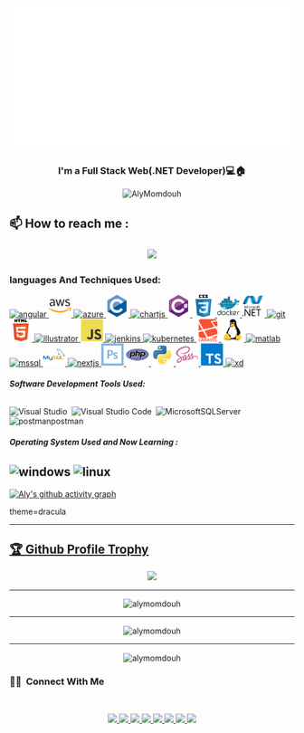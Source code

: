 <div align="center">
  
![Another one](hello-animated.svg)
  
</div>
<!-- 
<h1 align="center">Hi 👋, I'm Aly Momdouh Aly Sayed👨‍🎓</h1>
 -->
<h3 align="center">I'm a Full Stack Web(.NET Developer)💻🏠</h3>
  
<p align="center"> 
<!--     <a href="https://twitter.com/alymomdouh" target="blank"><img src="https://img.shields.io/twitter/follow/alymomdouh?logo=twitter&style=for-the-badge"alt="AlyMomdouh" /></a>  -->
    <img src="https://komarev.com/ghpvc/?username=alymomdouh&label=Profile%20views&color=0e75b6&style=flat" alt="AlyMomdouh" /> 
</p>

##      📫 How to reach me  : <p align="center"><a href="mailto:alymomdouhaly@gmail.com"><img src="https://img.shields.io/badge/Gmail-D14836?style=for-the-badge&logo=gmail&logoColor=white"/></a></p> 

<!-- ###  Blogs posts -->
<!-- BLOG-POST-LIST:START -->
<!-- BLOG-POST-LIST:END -->
<!-- That I Know -->
<h3 align="left">languages And Techniques Used:</h3>
<p align="left"> <a href="https://angular.io" target="_blank" rel="noreferrer"> <img src="https://angular.io/assets/images/logos/angular/angular.svg" alt="angular" width="40" height="40"/> </a> <a href="https://aws.amazon.com" target="_blank" rel="noreferrer"> <img src="https://raw.githubusercontent.com/devicons/devicon/master/icons/amazonwebservices/amazonwebservices-original-wordmark.svg" alt="aws" width="40" height="40"/> </a> <a href="https://azure.microsoft.com/en-in/" target="_blank" rel="noreferrer"> <img src="https://www.vectorlogo.zone/logos/microsoft_azure/microsoft_azure-icon.svg" alt="azure" width="40" height="40"/> </a> <a href="https://www.cprogramming.com/" target="_blank" rel="noreferrer"> <img src="https://raw.githubusercontent.com/devicons/devicon/master/icons/c/c-original.svg" alt="c" width="40" height="40"/> </a> <a href="https://www.chartjs.org" target="_blank" rel="noreferrer"> <img src="https://www.chartjs.org/media/logo-title.svg" alt="chartjs" width="40" height="40"/> </a> <a href="https://www.w3schools.com/cs/" target="_blank" rel="noreferrer"> <img src="https://raw.githubusercontent.com/devicons/devicon/master/icons/csharp/csharp-original.svg" alt="csharp" width="40" height="40"/> </a> <a href="https://www.w3schools.com/css/" target="_blank" rel="noreferrer"> <img src="https://raw.githubusercontent.com/devicons/devicon/master/icons/css3/css3-original-wordmark.svg" alt="css3" width="40" height="40"/> </a> <a href="https://www.docker.com/" target="_blank" rel="noreferrer"> <img src="https://raw.githubusercontent.com/devicons/devicon/master/icons/docker/docker-original-wordmark.svg" alt="docker" width="40" height="40"/> </a> <a href="https://dotnet.microsoft.com/" target="_blank" rel="noreferrer"> <img src="https://raw.githubusercontent.com/devicons/devicon/master/icons/dot-net/dot-net-original-wordmark.svg" alt="dotnet" width="40" height="40"/> </a> <a href="https://git-scm.com/" target="_blank" rel="noreferrer"> <img src="https://www.vectorlogo.zone/logos/git-scm/git-scm-icon.svg" alt="git" width="40" height="40"/> </a> <a href="https://www.w3.org/html/" target="_blank" rel="noreferrer"> <img src="https://raw.githubusercontent.com/devicons/devicon/master/icons/html5/html5-original-wordmark.svg" alt="html5" width="40" height="40"/> </a> <a href="https://www.adobe.com/in/products/illustrator.html" target="_blank" rel="noreferrer"> <img src="https://www.vectorlogo.zone/logos/adobe_illustrator/adobe_illustrator-icon.svg" alt="illustrator" width="40" height="40"/> </a> <a href="https://developer.mozilla.org/en-US/docs/Web/JavaScript" target="_blank" rel="noreferrer"> <img src="https://raw.githubusercontent.com/devicons/devicon/master/icons/javascript/javascript-original.svg" alt="javascript" width="40" height="40"/> </a> <a href="https://www.jenkins.io" target="_blank" rel="noreferrer"> <img src="https://www.vectorlogo.zone/logos/jenkins/jenkins-icon.svg" alt="jenkins" width="40" height="40"/> </a> <a href="https://kubernetes.io" target="_blank" rel="noreferrer"> <img src="https://www.vectorlogo.zone/logos/kubernetes/kubernetes-icon.svg" alt="kubernetes" width="40" height="40"/> </a> <a href="https://laravel.com/" target="_blank" rel="noreferrer"> <img src="https://raw.githubusercontent.com/devicons/devicon/master/icons/laravel/laravel-plain-wordmark.svg" alt="laravel" width="40" height="40"/> </a> <a href="https://www.linux.org/" target="_blank" rel="noreferrer"> <img src="https://raw.githubusercontent.com/devicons/devicon/master/icons/linux/linux-original.svg" alt="linux" width="40" height="40"/> </a> <a href="https://www.mathworks.com/" target="_blank" rel="noreferrer"> <img src="https://upload.wikimedia.org/wikipedia/commons/2/21/Matlab_Logo.png" alt="matlab" width="40" height="40"/> </a> <a href="https://www.microsoft.com/en-us/sql-server" target="_blank" rel="noreferrer"> <img src="https://www.svgrepo.com/show/303229/microsoft-sql-server-logo.svg" alt="mssql" width="40" height="40"/> </a> <a href="https://www.mysql.com/" target="_blank" rel="noreferrer"> <img src="https://raw.githubusercontent.com/devicons/devicon/master/icons/mysql/mysql-original-wordmark.svg" alt="mysql" width="40" height="40"/> </a> <a href="https://nextjs.org/" target="_blank" rel="noreferrer"> <img src="https://cdn.worldvectorlogo.com/logos/nextjs-2.svg" alt="nextjs" width="40" height="40"/> </a> <a href="https://www.photoshop.com/en" target="_blank" rel="noreferrer"> <img src="https://raw.githubusercontent.com/devicons/devicon/master/icons/photoshop/photoshop-line.svg" alt="photoshop" width="40" height="40"/> </a> <a href="https://www.php.net" target="_blank" rel="noreferrer"> <img src="https://raw.githubusercontent.com/devicons/devicon/master/icons/php/php-original.svg" alt="php" width="40" height="40"/> </a<a href="https://www.python.org" target="_blank" rel="noreferrer"> <img src="https://raw.githubusercontent.com/devicons/devicon/master/icons/python/python-original.svg" alt="python" width="40" height="40"/> </a> <a href="https://sass-lang.com" target="_blank" rel="noreferrer"> <img src="https://raw.githubusercontent.com/devicons/devicon/master/icons/sass/sass-original.svg" alt="sass" width="40" height="40"/> </a> <a href="https://www.typescriptlang.org/" target="_blank" rel="noreferrer"> <img src="https://raw.githubusercontent.com/devicons/devicon/master/icons/typescript/typescript-original.svg" alt="typescript" width="40" height="40"/> </a> <a href="https://www.adobe.com/products/xd.html" target="_blank" rel="noreferrer"> <img src="https://cdn.worldvectorlogo.com/logos/adobe-xd.svg" alt="xd" width="40" height="40"/> </a> </p>

<!-- 
 <a href="https://postman.com" target="_blank" rel="noreferrer"> <img src="https://www.vectorlogo.zone/logos/getpostman/getpostman-icon.svg" alt="postman" width="40" height="40"/> </a>
-->

###### <b>Software Development Tools Used:</b>

![Visual Studio](https://img.shields.io/badge/-Visual%20Studio-05122A?style=flat&logo=visual-studio&logoColor=800080)&nbsp;
![Visual Studio Code](https://img.shields.io/badge/-Visual%20Studio%20Code-05122A?style=flat&logo=visual-studio-code&logoColor=007ACC)&nbsp;
![MicrosoftSQLServer](https://img.shields.io/badge/Microsoft%20SQL%20Sever-CC2927?style=for-thebadge&logo=microsoft%20sql%20server&logoColor=white)&nbsp;
![postmanpostman](https://img.shields.io/badge/-postman-05122A?style=flat&logo=postman)&nbsp;

###### <b>Operating System Used and Now Learning  :</b>

![windows](https://img.shields.io/badge/-windows-05122A?style=flat&logo=windows)
![linux](https://img.shields.io/badge/-linux-05122A?style=flat&logo=linux)
---

[![Aly's github activity graph](https://github-readme-activity-graph.vercel.app/graph?username=alymomdouh&theme=vue)](https://github.com/ashutosh00710/github-readme-activity-graph)

theme=dracula

---
<a href="https://github.com/ryo-ma/github-profile-trophy"><h2>🏆 Github Profile Trophy</h2></a>
<p align="center">
<a href="https://github.com/ryo-ma/github-profile-trophy">
  <img width=800 src="https://github-profile-trophy.vercel.app/?username=alymomdouh&column=8&theme=gruvbox&no-frame=true"/>
</a>
</p> 

---

<p align="center"> 
  <img align="center" src="https://github-readme-stats.vercel.app/api?username=alymomdouh&show_icons=true&locale=en" alt="alymomdouh" />
</p>

---

<p align="center">
  <img align="center" src="https://github-readme-streak-stats.herokuapp.com/?user=alymomdouh&" alt="alymomdouh" />
</p>

---

<p align="center">
  <img align="center" src="https://github-readme-stats.vercel.app/api/top-langs?username=alymomdouh&show_icons=true&locale=en&layout=compact" alt="alymomdouh" />
</p>
   
### 🤝🏻 &nbsp;Connect With Me
 </br>
<p align="center">
  <a href="mailto:alymomdouhaly@gmail.com">
    <img src="https://img.shields.io/badge/Gmail-D14836?style=for-the-badge&logo=gmail&logoColor=white"/>
 </a>
<a href="https://www.linkedin.com/in/alymomdouhaly/" alt="alymomdouhaly/" target="blank">
  <img src="https://img.shields.io/badge/linkedin-%230077B5.svg?style=for-the-badge&logo=linkedin&logoColor=white"/>
 </a> 
<a href="https://t.me/alymomdouh">
  <img src="https://img.shields.io/badge/Telegram-2CA5E0?style=for-the-badge&logo=telegram&logoColor=white"/>
</a>
<a href="https://leetcode.com/aly_momdouh/">
  <img src="https://img.shields.io/badge/LeetCode-000000?style=for-the-badge&logo=LeetCode&logoColor=#d16c06"/>
</a>
<a href="https://www.hackerrank.com/aly_momdouh">
  <img src="https://img.shields.io/badge/-Hackerrank-2EC866?style=for-the-badge&logo=HackerRank&logoColor=white"/>
</a>
<a href="https://app.pluralsight.com/profile/alymomdouh">
  <img src="https://img.shields.io/badge/Pluralsight-EE3057?style=for-the-badge&logo=pluralsight&logoColor=white"/>
</a>
<a href="https://www.udemy.com/user/aly-momdouh-aly/">
  <img src="https://img.shields.io/badge/Udemy-A435F0?style=for-the-badge&logo=Udemy&logoColor=white"/>
</a> 
<a href="https://codepen.io/alymomdouh">
  <img src="https://img.shields.io/badge/Codepen-000000?style=for-the-badge&logo=codepen&logoColor=white"/>
</a> 
<!-- <a href="https://www.youtube.com/channel/alymomdouh"><img src="https://img.shields.io/badge/-Aly%20Momdouh-red?style=flat&logo=youtube&logoColor=fff"/></a> -->
<!-- <a href="https://www.facebook.com/alymomdouh/"><img src="https://img.shields.io/badge/-Aly%20Momdouh-1877F2?style=flat&logo=Facebook&logoColor=white"/></a> 

<a href="https://codeforces.com/profile/alymomdouh"><img src="https://img.shields.io/badge/-Aly%20Momdouh-white?style=flat&logo=Codeforces&logoColor=inhert"/></a>
<a href="https://instagram.com/alymomdouh"><img src="https://img.shields.io/badge/-Aly%20Momdouh-E4405F?style=flat&logo=Instagram&logoColor=white"/></a>
</p> 
 <a href="https://dev.to/alymomdouh" target="blank"><img align="center" src="https://raw.githubusercontent.com/rahuldkjain/github-profile-readme-generator/master/src/images/icons/Social/devto.svg" alt="alymomdouh" height="30" width="40" /></a>
<a href="https://twitter.com/alymomdouh" target="blank"><img align="center" src="https://raw.githubusercontent.com/rahuldkjain/github-profile-readme-generator/master/src/images/icons/Social/twitter.svg" alt="alymomdouh" height="30" width="40" /></a>
<a href="https://codesandbox.com/alymomdouh" target="blank"><img align="center" src="https://raw.githubusercontent.com/rahuldkjain/github-profile-readme-generator/master/src/images/icons/Social/codesandbox.svg" alt="alymomdouh" height="30" width="40" /></a>
<a href="https://fb.com/alymomdouh.aly" target="blank"><img align="center" src="https://raw.githubusercontent.com/rahuldkjain/github-profile-readme-generator/master/src/images/icons/Social/facebook.svg" alt="alymomdouh.aly" height="30" width="40" /></a>
 </p>
-->
